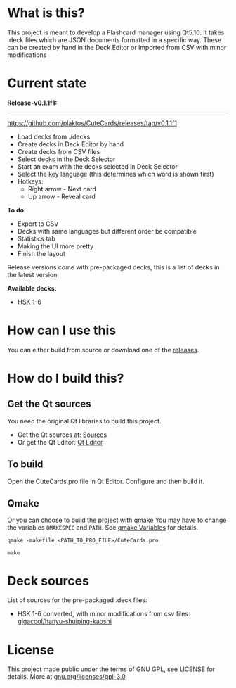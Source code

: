 # What is this?

This project is meant to develop a Flashcard manager using Qt5.10.
It takes .deck files which are JSON documents formatted in a specific way.
These can be created by hand in the Deck Editor or imported from CSV with minor modifications

# Current state

**Release-v0.1.1f1:**
***
https://github.com/plaktos/CuteCards/releases/tag/v0.1.1f1

  * Load decks from ./decks
  * Create decks in Deck Editor by hand
  * Create decks from CSV files
  * Select decks in the Deck Selector
  * Start an exam with the decks selected in Deck Selector
  * Select the key language (this determines which word is shown first)
  * Hotkeys:
     - Right arrow - Next card
     - Up arrow - Reveal card
  
**To do:**
  * Export to CSV
  * Decks with same languages but different order be compatible
  * Statistics tab
  * Making the UI more pretty
  * Finish the layout
  
Release versions come with pre-packaged decks, this is a list of decks in the latest version

**Available decks:**
  * HSK 1-6

# How can I use this

You can either build from source or download one of the [releases](https://github.com/plaktos/CuteCards/releases).

# How do I build this?

## Get the Qt sources

You need the original Qt libraries to build this project.

* Get the Qt sources at: [Sources](http://download.qt.io/official_releases/qt/5.10/5.10.0/single/)
* Or get the Qt Editor: [Qt Editor](https://www.qt.io/download-qt-installer)

## To build

Open the CuteCards.pro file in Qt Editor.
Configure and then build it.

## Qmake

Or you can choose to build the project with qmake
You may have to change the variables `QMAKESPEC` and `PATH`. See [qmake Variables](http://doc.qt.io/qt-5/qmake-variable-reference.html) for details.

`qmake -makefile <PATH_TO_PRO_FILE>/CuteCards.pro`

`make`

# Deck sources

List of sources for the pre-packaged .deck files:
  * HSK 1-6 converted, with minor modifications from csv files: [gigacool/hanyu-shuiping-kaoshi](https://github.com/gigacool/hanyu-shuiping-kaoshi)

# License

This project made public under the terms of GNU GPL, see LICENSE for details.
More at [gnu.org/licenses/gpl-3.0](https://www.gnu.org/licenses/gpl-3.0.en.html)
